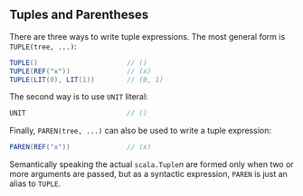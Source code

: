 Tuples and Parentheses
----------------------

There are three ways to write tuple expressions. The most general form is `TUPLE(tree, ...)`:

```scala
TUPLE()                      // ()
TUPLE(REF("x"))              // (x)
TUPLE(LIT(0), LIT(1))        // (0, 1)
```

The second way is to use `UNIT` literal:

```scala
UNIT                         // ()
```

Finally, `PAREN(tree, ...)` can also be used to write a tuple expression:

```scala
PAREN(REF("x"))              // (x)
```

Semantically speaking the actual `scala.Tuple`_n_ are formed only when two or more arguments are passed, but as a syntactic expression, `PAREN` is just an alias to `TUPLE`.
